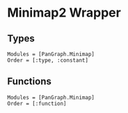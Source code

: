 # Minimap2 Wrapper

## Types
```@autodocs
Modules = [PanGraph.Minimap]
Order = [:type, :constant]
```

## Functions
```@autodocs
Modules = [PanGraph.Minimap]
Order = [:function]
```

